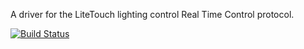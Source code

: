 A driver for the LiteTouch lighting control Real Time Control protocol.

[![Build Status](https://secure.travis-ci.org/alexkwolfe/node-litetouch.png)](http://travis-ci.org/alexkwolfe/node-litetouch)